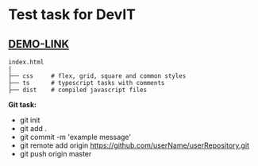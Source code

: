 
# Test task for DevIT

## [DEMO-LINK](https://ha1dysh.github.io/test_devIT)

    index.html
    |
    ├── css     # flex, grid, square and common styles
    ├── ts      # typescript tasks with comments
    ├── dist    # compiled javascript files

**Git task:**

- git init
- git add .
- git commit -m 'example message'
- git remote add origin https://github.com/userName/userRepository.git
- git push origin master
